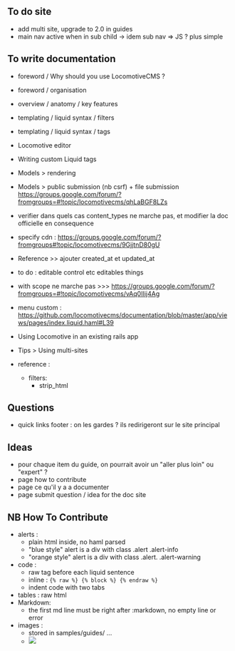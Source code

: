 ## To do site

- add multi site, upgrade to 2.0 in guides
- main nav active when in sub child
  -> idem sub nav
    => JS ? plus simple


## To write documentation

- foreword / Why should you use LocomotiveCMS ?
- foreword / organisation
- overview / anatomy / key features
- templating / liquid syntax / filters
- templating / liquid syntax / tags
- Locomotive editor
- Writing custom Liquid tags
- Models > rendering
- Models > public submission (nb csrf) + file submission https://groups.google.com/forum/?fromgroups=#!topic/locomotivecms/qhLaBGF8LZs
- verifier dans quels cas content_types ne marche pas, et modifier la doc officielle en consequence
- specify cdn : https://groups.google.com/forum/?fromgroups#!topic/locomotivecms/9GjjtnD80gU
- Reference >> ajouter created_at et updated_at
- to do : editable control etc editables things
- with scope ne marche pas >>> https://groups.google.com/forum/?fromgroups=#!topic/locomotivecms/vAq0IIij4Ag
- menu custom : https://github.com/locomotivecms/documentation/blob/master/app/views/pages/index.liquid.haml#L39
- Using Locomotive in an existing rails app
- Tips > Using multi-sites

- reference :  
  - filters:
    - strip_html

## Questions

- quick links footer : on les gardes ? ils redirigeront sur le site principal

## Ideas

- pour chaque item du guide, on pourrait avoir un "aller plus loin" ou "expert" ?
- page how to contribute
- page ce qu'il y a a documenter
- page submit question / idea for the doc site

## NB How To Contribute

- alerts : 
  - plain html inside, no haml parsed
  - "blue style" alert is a div with class .alert .alert-info
  - "orange style" alert is a div with class .alert. .alert-warning
- code :
  - raw tag before each liquid sentence
  - inline : ```{% raw %} {% block %} {% endraw %}```
  - indent code with two tabs
- tables : raw html
- Markdown:
  - the first md line must be right after :markdown, no empty line or error
- images :
  - stored in samples/guides/ ...
  - <img src="{{ '/samples/guides/templating/FILE.png' }}">